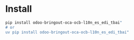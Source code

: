 # Install

```bash
pip install odoo-bringout-oca-ocb-l10n_es_edi_tbai"
# or
uv pip install odoo-bringout-oca-ocb-l10n_es_edi_tbai"
```
